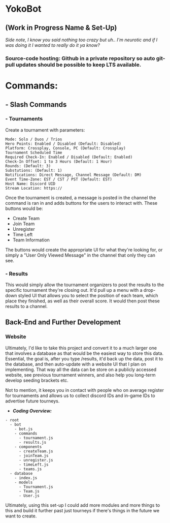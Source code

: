 # YokoBot
## (Work in Progress Name & Set-Up)

*Side note, I know you said nothing too crazy but uh.. I'm neurotic and if I was doing it I wanted to really do it ya know?*

### Source-code hosting: Github in a private repository so auto git-pull updates should be possible to keep LTS available. 

# Commands:
## - Slash Commands
### - Tournaments
Create a tournament with parameters: 
```
Mode: Solo / Duos / Trios
Hero Points: Enabled / Disabled (Default: Disabled)
Platform: Crossplay, Console, PC (Default: Crossplay)
Tournament Scheduled Time
Required Check-In: Enabled / Disabled (Default: Enabled)
Check-In Offset: 1 to 3 Hours (Default: 1 Hour)
Rounds: (Default: 3)
Substutions: (Default: 1)
Notifications: Direct Message, Channel Message (Default: DM)
Event Time-Zone: EST / CST / PST (Default: EST)
Host Name: Discord UID
Stream Location: https://
```
Once the tournament is created, a message is posted in the channel the command is ran in and adds buttons for the users to interact with. These buttons would be:
- Create Team
- Join Team
- Unregister
- Time Left
- Team Information

The buttons would create the appropriate UI for what they're looking for, or simply a "User Only Viewed Message" in the channel that only they can see.

### - Results
This would simply allow the tournament organizers to post the results to the specific tournament they're closing out. It'd pull up a menu with a drop-down styled UI that allows you to select the position of each team, which place they finished, as well as their overall score. It would then post these results to a channel.

## Back-End and Further Development
### Website
Ultimately, I'd like to take this project and convert it to a much larger one that involves a database as that would be the easiest way to store this data. Essential, the goal is, after you type /results, it'd back up the data, post it to the database, and then auto-update with a website UI that I plan on implementing. That way all the data can be store on a publicly accessed website, see previous tournament winners, and also help you long-term develop seeding brackets etc.

Not to mention, it keeps you in contact with people who on average register for tournaments and allows us to collect discord IDs and in-game IDs to advertise future tourneys.


- ***Coding Overview:***
```
- root
  - bot
    - bot.js
    - commands
      - tournament.js
      - results.js
    - components
      - createTeam.js
      - joinTeam.js
      - unregister.js
      - timeLeft.js
      - teams.js
  - database
    - index.js
    - models
      - Tournament.js
      - Team.js
      - User.js
```

Ultimately, using this set-up I could add more modules and more things to this and build it further past just tourneys if there's things in the future we want to create.
